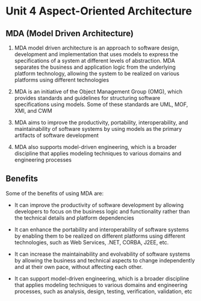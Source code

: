 # Unit 4 Aspect-Oriented Architecture

## MDA (Model Driven Architecture)

1. MDA model driven architecture is an approach to software design, development and implementation that uses models to express the specifications of a system at different levels of abstraction. MDA separates the business and application logic from the underlying platform technology, allowing the system to be realized on various platforms using different technologies

2. MDA is an initiative of the Object Management Group (OMG), which provides standards and guidelines for structuring software specifications using models. Some of these standards are UML, MOF, XMI, and CWM

3. MDA aims to improve the productivity, portability, interoperability, and maintainability of software systems by using models as the primary artifacts of software development

4. MDA also supports model-driven engineering, which is a broader discipline that applies modeling techniques to various domains and engineering processes

## Benefits

Some of the benefits of using MDA are:

* It can improve the productivity of software development by allowing developers to focus on the business logic and functionality rather than the technical details and platform dependencies

* It can enhance the portability and interoperability of software systems by enabling them to be realized on different platforms using different technologies, such as Web Services, .NET, CORBA, J2EE, etc.

* It can increase the maintainability and evolvability of software systems by allowing the business and technical aspects to change independently and at their own pace, without affecting each other.

* It can support model-driven engineering, which is a broader discipline that applies modeling techniques to various domains and engineering processes, such as analysis, design, testing, verification, validation, etc
